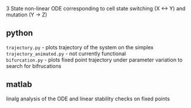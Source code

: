 3 State non-linear ODE corresponding to cell state switching (X <-> Y) and mutation (Y -> Z)
  
## python  
`trajectory.py` - plots trajectory of the system on the simplex  
`trajectory_animated.py` - not currently functional  
`bifurcation.py` - plots fixed point trajectory under parameter variation to search for bifrucations

## matlab  
linalg analysis of the ODE and linear stability checks on fixed points
